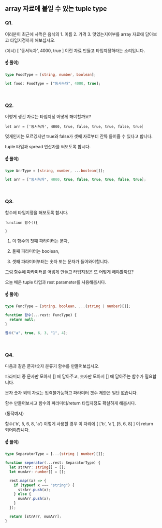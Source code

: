 ## array 자료에 붙일 수 있는 tuple type

### Q1.

여러분이 최근에 사먹은 음식의 1. 이름 2. 가격 3. 맛있는지여부를 array 자료에 담아보고 타입지정까지 해보십시오.

(예시) [ '동서녹차', 4000, true ] 이런 자료 만들고 타입지정하라는 소리입니다.

#### ☝ 풀이)

```typescript
type FoodType = [string, number, boolean];

let food: FoodType = ["동서녹차", 4000, true];
```

<br />

### Q2.

이렇게 생긴 자료는 타입지정 어떻게 해야할까요?

```
let arr = ['동서녹차', 4000, true, false, true, true, false, true]
```

몇개인지는 모르겠지만 true와 false가 셋째 자료부터 잔뜩 들어올 수 있다고 합니다.

tuple 타입과 spread 연산자를 써보도록 합시다.

#### ☝ 풀이)

```typescript
type ArrType = [string, number, ...boolean[]];

let arr = ["동서녹차", 4000, true, false, true, true, false, true];
```

<br />

### Q3.

함수에 타입지정을 해보도록 합시다.

```
function 함수(){

}
```

1. 이 함수의 첫째 파라미터는 문자,

2. 둘째 파라미터는 boolean,

3. 셋째 파라미터부터는 숫자 또는 문자가 들어와야합니다.

그럼 함수에 파라미터를 어떻게 만들고 타입지정은 또 어떻게 해야할까요?

오늘 배운 tuple 타입과 rest parameter를 사용해봅시다.

#### ☝ 풀이)

```typescript
type FuncType = [string, boolean, ...(string | number)[]];

function 함수(...rest: FuncType) {
  return null;
}

함수("a", true, 6, 3, "1", 4);
```

<br />

### Q4.

다음과 같은 문자/숫자 분류기 함수를 만들어보십시오.

파라미터 중 문자만 모아서 [] 에 담아주고, 숫자만 모아서 [] 에 담아주는 함수가 필요합니다.

문자 숫자 외의 자료는 입력불가능하고 파라미터 갯수 제한은 일단 없습니다.

함수 만들어보시고 함수의 파라미터/return 타입지정도 확실하게 해봅시다.

(동작예시)

함수('b', 5, 6, 8, 'a') 이렇게 사용할 경우 이 자리에 [ ['b', 'a'], [5, 6, 8] ] 이 return 되어야합니다.

#### ☝ 풀이)

```typescript
type SeparatorType = [...(string | number)[]];

function seperator(...rest: SeparatorType) {
  let strArr: string[] = [];
  let numArr: number[] = [];

  rest.map((x) => {
    if (typeof x === "string") {
      strArr.push(x);
    } else {
      numArr.push(x);
    }
  });

  return [strArr, numArr];
}
```
